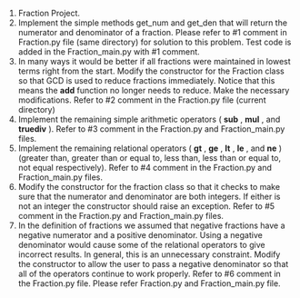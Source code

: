 1. Fraction Project.
1. Implement the simple methods get_num and get_den that will return the numerator and denominator of a fraction.
Please refer to #1 comment in Fraction.py file (same directory) for solution to this problem.
Test code is added in the Fraction_main.py with #1 comment.
2. In many ways it would be better if all fractions were maintained in lowest terms right from the start. Modify the constructor for the Fraction class so that GCD is used to reduce fractions immediately. Notice that this means the __add__ function no longer needs to reduce. Make the necessary modifications.
Refer to #2 comment in the Fraction.py file (current directory)
3. Implement the remaining simple arithmetic operators ( __sub__ , __mul__ , and __truediv__ ).
Refer to #3 comment in the Fraction.py and Fraction_main.py files.
4. Implement the remaining relational operators ( __gt__ , __ge__ , __lt__ , __le__ , and __ne__ )  (greater than, greater than or equal to, less than, less than or equal to, not equal respectively).
Refer to #4 comment in the Fraction.py and Fraction_main.py files.
5. Modify the constructor for the fraction class so that it checks to make sure that the numerator and denominator are both integers. If either is not an integer the constructor should raise an exception.
Refer to #5 comment in the Fraction.py and Fraction_main.py files.
6. In the definition of fractions we assumed that negative fractions have a negative numerator and a positive denominator. Using a negative denominator would cause some of the relational operators to give incorrect results. In general, this is an unnecessary constraint. Modify the constructor to allow the user to pass a negative denominator so that all of the operators continue to work properly.
Refer to #6 comment in the Fraction.py file.
Please refer  Fraction.py and Fraction_main.py file.